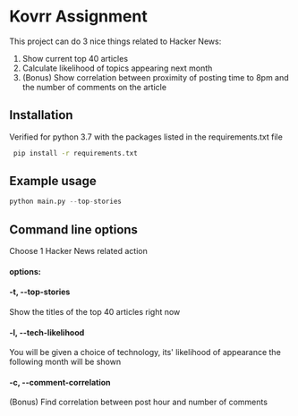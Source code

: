 # Kovrr Assignment

This project can do 3 nice things related to Hacker News:
1. Show current top 40 articles
2. Calculate likelihood of topics appearing next month
3. (Bonus) Show correlation between proximity of posting time to 8pm and the number of comments on the article

## Installation

Verified for python 3.7 with the packages listed in the requirements.txt file

```bash
 pip install -r requirements.txt 
```

## Example usage

```python
python main.py --top-stories
```

## Command line options
Choose 1 Hacker News related action


#### options:
####  -t, --top-stories
Show the titles of the top 40 articles right now

####  -l, --tech-likelihood
 
You will be given a choice of technology, its' likelihood of appearance the following month will be shown

####  -c, --comment-correlation
(Bonus)
Find correlation between post hour and number of comments

